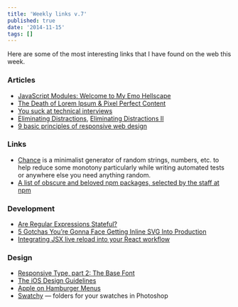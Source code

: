 ```yaml
---
title: 'Weekly links v.7'
published: true
date: '2014-11-15'
tags: []
---
```


Here are some of the most interesting links that I have found on the web this
week.

### Articles

- [JavaScript Modules: Welcome to My Emo Hellscape](https://medium.com/@trek/last-week-i-had-a-small-meltdown-on-twitter-about-npms-future-plans-around-front-end-packaging-b424dd8d367a)
- [The Death of Lorem Ipsum & Pixel Perfect Content](http://bradfrost.com/blog/link/the-death-of-lorem-ipsum-pixel-perfect-content/)
- [You suck at technical interviews](http://seldo.com/weblog/2014/08/26/you_suck_at_technical_interviews)
- [Eliminating Distractions](http://davidwalsh.name/eliminating-distractions),
  [Eliminating Distractions II](http://davidwalsh.name/eliminating-distractions-again)
- [9 basic principles of responsive web design](http://blog.froont.com/9-basic-principles-of-responsive-web-design/)

### Links

- [Chance](http://chancejs.com/) is a minimalist generator of random strings,
  numbers, etc. to help reduce some monotony particularly while writing
  automated tests or anywhere else you need anything random.
- [A list of obscure and beloved npm packages, selected by the staff at npm](https://www.npmjs.org/package/npm-collection-staff-picks)

### Development

- [Are Regular Expressions Stateful?](http://ponyfoo.com/articles/stateful-regular-expressions)
- [5 Gotchas You’re Gonna Face Getting Inline SVG Into Production](http://css-tricks.com/gotchas-on-getting-svg-into-production/)
- [Integrating JSX live reload into your React workflow](http://gaearon.github.io/react-hot-loader/)

### Design

- [Responsive Type, part 2: The Base Font](http://8gramgorilla.com/responsive-type-part-2-the-base-font/)
- [The iOS Design Guidelines](http://iosdesign.ivomynttinen.com/)
- [Apple on Hamburger Menus](http://blog.manbolo.com/2014/06/30/apple-on-hamburger-menus)
- [Swatchy](http://swatchy.github.io/) — folders for your swatches in Photoshop
